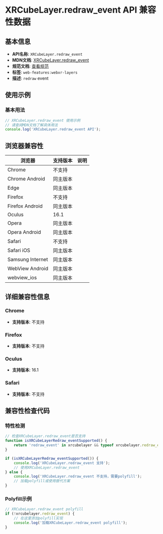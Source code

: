 # XRCubeLayer.redraw_event API 兼容性数据

## 基本信息

- **API名称**: `XRCubeLayer.redraw_event`
- **MDN文档**: [XRCubeLayer.redraw_event](https://developer.mozilla.org/docs/Web/API/XRCubeLayer/redraw_event)
- **规范文档**: [查看规范](https://immersive-web.github.io/layers/#dom-xrcubelayer-onredraw)
- **标签**: `web-features:webxr-layers`
- **描述**: `redraw` event

## 使用示例

### 基本用法

```javascript
// XRCubeLayer.redraw_event 使用示例
// 请查阅MDN文档了解具体用法
console.log('XRCubeLayer.redraw_event API');
```

## 浏览器兼容性

| 浏览器 | 支持版本 | 说明 |
|--------|----------|------|
| Chrome | 不支持 |  |
| Chrome Android | 同主版本 |  |
| Edge | 同主版本 |  |
| Firefox | 不支持 |  |
| Firefox Android | 同主版本 |  |
| Oculus | 16.1 |  |
| Opera | 同主版本 |  |
| Opera Android | 同主版本 |  |
| Safari | 不支持 |  |
| Safari iOS | 同主版本 |  |
| Samsung Internet | 同主版本 |  |
| WebView Android | 同主版本 |  |
| webview_ios | 同主版本 |  |

## 详细兼容性信息

### Chrome

- **支持版本**: 不支持

### Firefox

- **支持版本**: 不支持

### Oculus

- **支持版本**: 16.1

### Safari

- **支持版本**: 不支持

## 兼容性检查代码

### 特性检测

```javascript
// 检查XRCubeLayer.redraw_event是否支持
function isXRCubeLayerRedraw_eventSupported() {
    return 'redraw_event' in xrcubelayer && typeof xrcubelayer.redraw_event === 'function';
}

if (isXRCubeLayerRedraw_eventSupported()) {
    console.log('XRCubeLayer.redraw_event 支持');
    // 使用XRCubeLayer.redraw_event
} else {
    console.log('XRCubeLayer.redraw_event 不支持，需要polyfill');
    // 加载polyfill或使用替代方案
}
```

### Polyfill示例

```javascript
// XRCubeLayer.redraw_event polyfill
if (!xrcubelayer.redraw_event) {
    // 在这里添加polyfill实现
    console.log('加载XRCubeLayer.redraw_event polyfill');
}
```

